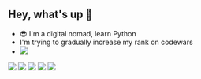 ## Hey, what's up 👋
- 😎 I'm a digital nomad, learn Python
- I'm trying to gradually increase my rank on codewars
- ![](https://www.codewars.com/users/VadimZhuckow/badges/large)


![](https://github-profile-summary-cards.vercel.app/api/cards/profile-details?username=VadimZhuckow&theme=tokyonight)
![](https://github-profile-summary-cards.vercel.app/api/cards/most-commit-language?username=VadimZhuckow&theme=tokyonight)
![](https://github-profile-summary-cards.vercel.app/api/cards/repos-per-language?username=VadimZhuckow&theme=tokyonight)
![](https://github-profile-summary-cards.vercel.app/api/cards/stats?username=VadimZhuckow&theme=tokyonight)
![](https://github-profile-summary-cards.vercel.app/api/cards/productive-time?username=VadimZhuckow&theme=tokyonight)



